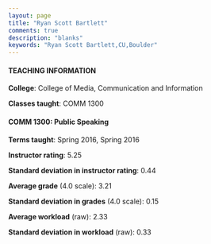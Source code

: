 ```yaml
---
layout: page
title: "Ryan Scott Bartlett" 
comments: true
description: "blanks"
keywords: "Ryan Scott Bartlett,CU,Boulder"
---
```

<head>
<script src="https://ajax.googleapis.com/ajax/libs/jquery/2.1.3/jquery.min.js"></script>
<script src="https://dl.dropboxusercontent.com/s/pc42nxpaw1ea4o9/highcharts.js?dl=0"></script>
<!-- <script src="../assets/js/highcharts.js"></script> -->
<style type="text/css">@font-face {
	font-family: "Bebas Neue";
	src: url(https://www.filehosting.org/file/details/544349/BebasNeue Regular.otf) format("opentype");
	}
	h1.Bebas { 
		font-family: "Bebas Neue", Verdana, Tahoma;
	}
</style>
</head>
	   
#### TEACHING INFORMATION

**College**: College of Media, Communication and Information

**Classes taught**: COMM 1300

#### COMM 1300: Public Speaking

**Terms taught**: Spring 2016, Spring 2016

**Instructor rating**: 5.25

**Standard deviation in instructor rating**: 0.44

**Average grade** (4.0 scale): 3.21

**Standard deviation in grades** (4.0 scale): 0.15

**Average workload** (raw): 2.33

**Standard deviation in workload** (raw): 0.33

